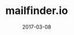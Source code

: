 ---
layout: site
title: "mailfinder.io"
date: 2017-03-08
categories: [community]
version: 1.6.6
major: 1
minor: 6
patch: 6
slug: mailfinder
link: https://mailfinder.io/app
submitter: mailfinder
permalink: /sites/:slug
---